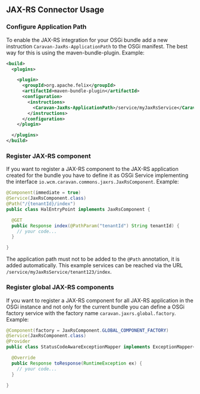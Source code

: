 ## JAX-RS Connector Usage

### Configure Application Path

To enable the JAX-RS integration for your OSGi bundle add a new instruction `Caravan-JaxRs-ApplicationPath` to the OSGi manifest. The best way for this is using the maven-bundle-plugin. Example:

```xml
<build>
  <plugins>

    <plugin>
      <groupId>org.apache.felix</groupId>
      <artifactId>maven-bundle-plugin</artifactId>
      <configuration>
        <instructions>
          <Caravan-JaxRs-ApplicationPath>/service/myJaxRsService</Caravan-JaxRs-ApplicationPath>
        </instructions>
      </configuration>
    </plugin>

  </plugins>
</build>
```


### Register JAX-RS component

If you want to register a JAX-RS component to the JAX-RS application created for the bundle you have to define it as OSGi Service implementing the interface `io.wcm.caravan.commons.jaxrs.JaxRsComponent`. Example:

```java
@Component(immediate = true)
@Service(JaxRsComponent.class)
@Path("/{tenantId}/index")
public class HalEntryPoint implements JaxRsComponent {

  @GET
  public Response index(@PathParam("tenantId") String tenantId) {
    // your code...
  }

}
```

The application path must not to be added to the `@Path` annotation, it is added automatically. This example services can be reached via the URL `/service/myJaxRsService/tenant123/index`.


### Register global JAX-RS components

If you want to register a JAX-RS component for all JAX-RS application in the OSGi instance and not only for the current bundle you can define a OSGi factory service with the factory name `caravan.jaxrs.global.factory`. Example:

```java
@Component(factory = JaxRsComponent.GLOBAL_COMPONENT_FACTORY)
@Service(JaxRsComponent.class)
@Provider
public class StatusCodeAwareExceptionMapper implements ExceptionMapper<RuntimeException>, JaxRsComponent {

  @Override
  public Response toResponse(RuntimeException ex) {
    // your code...
  }

}

```
